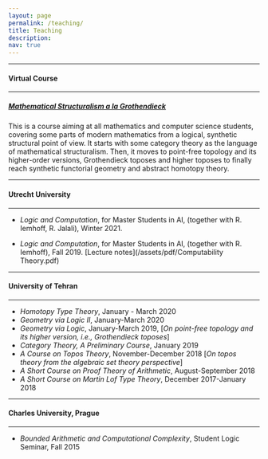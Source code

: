 ```yaml
---
layout: page
permalink: /teaching/
title: Teaching
description: 
nav: true
---
```


***

#### Virtual Course

***

##### [_Mathematical Structuralism a la Grothendieck_ ](https://amirtabatabai.github.io/projects/Mathematical_Structuralism/)

This is a course aiming at all mathematics and computer science students, covering some parts of modern mathematics from a logical, synthetic structural point of view. It starts with some category theory as the language of mathematical structuralism. Then, it moves to point-free topology and its higher-order versions, Grothendieck toposes and higher toposes to finally reach synthetic functorial geometry and abstract homotopy theory. 

***

#### Utrecht University

***
* _Logic and Computation_, for Master Students in AI, (together with R. Iemhoff, R. Jalali), Winter 2021.  

* _Logic and Computation_, for Master Students in AI, (together with R. Iemhoff), Fall 2019.  [Lecture notes](/assets/pdf/Computability Theory.pdf)

***

#### University of Tehran

***

* _Homotopy Type Theory_, January - March 2020  
* _Geometry via Logic II_, January-March 2020  
* _Geometry via Logic_, January-March 2019, [_On point-free topology and its higher version, i.e., Grothendieck toposes_]  
* _Category Theory, A Preliminary Course_, January 2019  
* _A Course on Topos Theory_, November-December 2018 [_On topos theory from the algebraic set theory perspective_]  
* _A Short Course on Proof Theory of Arithmetic_, August-September 2018  
* _A Short Course on Martin Lof Type Theory_, December 2017-January 2018  

***

#### Charles University, Prague

***

* _Bounded Arithmetic and Computational Complexity_, Student Logic Seminar, Fall 2015
